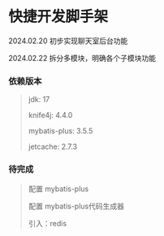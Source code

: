 # 快捷开发脚手架

2024.02.20 初步实现聊天室后台功能

2024.02.22 拆分多模块，明确各个子模块功能

### 依赖版本

> jdk: 17 
> 
> knife4j: 4.4.0
> 
> mybatis-plus: 3.5.5
> 
> jetcache: 2.7.3
> 
>

### 待完成

> 配置 mybatis-plus
> 
> 配置 mybatis-plus代码生成器
> 
> 引入：redis